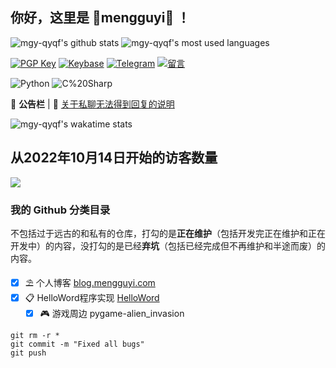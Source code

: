 ## 你好，这里是 🌸mengguyi🌈 ！

![mgy-qyqf's github stats](https://github-readme-stats.vercel.app/api?username=mengguyi&show_icons=true&include_all_commits=true&theme=material-palenight) ![mgy-qyqf's most used languages](https://github-readme-stats.vercel.app/api/top-langs/?username=mengguyi&layout=compact&theme=material-palenight)

[comment]: <> (联系方式)

[![PGP Key](https://img.shields.io/badge/-PGPkey-0093DD?logo=GNU%20Privacy%20Guard&labelColor=0093DD&logoColor=fff)](https://github.com/mgy-qyqf/pubkey)
[![Keybase](https://img.shields.io/badge/-Keybase-33A0FF?logo=Keybase&labelColor=33A0FF&logoColor=fff)](https://keybase.io/mengguyimgyqqcom)
[![Telegram](https://img.shields.io/badge/-Telegram-2CA5E0?logo=Telegram&labelColor=2CA5E0&logoColor=fff)](https://t.me/mengguyi_diary)
[![留言](https://img.shields.io/badge/-留言-7719AA?logo=Microsoft%20OneNote&labelColor=7719AA&logoColor=fff)](https://gist.github.com/mgy-qyqf/6447e53103c1e796f25c10a88caf73c7)

[comment]: <> (代码使用)

![Python](https://img.shields.io/badge/-Python-3776AB?style=flat-square&logo=Python&labelColor=3776AB&logoColor=fff)
![C%20Sharp](https://img.shields.io/badge/-C%23-239120?style=flat-square&logo=C%20Sharp&labelColor=239120&logoColor=fff)

📜 **公告栏** | 💬 [关于私聊无法得到回复的说明](https://gist.github.com/mengguyi/1a50976bca47664f7435a908737d6078)

![mgy-qyqf's wakatime stats](https://github-readme-stats.vercel.app/api?username=mengguyi&layout=compact&theme=material-palenight)

## 从2022年10月14日开始的访客数量

![](https://count.getloli.com/get/@mengguyi.github.readme)

### 我的 Github 分类目录

不包括过于远古的和私有的仓库，打勾的是**正在维护**（包括开发完正在维护和正在开发中）的内容，没打勾的是已经**弃坑**（包括已经完成但不再维护和半途而废）的内容。
- [x] ⛱ 个人博客 [blog.mengguyi.com](https://github.com/mengguyi/mengguyi.github.io)
- [x] 📋 HelloWord程序实现 [HelloWord](https://github.com/mgy-qyqf/HelloWord)
   - [x] 🎮 游戏周边
pygame-alien_invasion

```
git rm -r *
git commit -m "Fixed all bugs"
git push
```
[comment]: <> (注释)

[comment]: <> (联系方式)



[comment]: <> (Twitter)
[comment]: <> (https://img.shields.io/badge/-Twitter-1DA1F2?logo=Twitter&labelColor=1DA1F2&logoColor=fff)
[comment]: <> (null)

[comment]: <> (微博)
[comment]: <> (https://img.shields.io/badge/-微博-E6162D?logo=Sina%20Weibo&labelColor=E6162D&logoColor=fff)
[comment]: <> (null)

[comment]: <> (相册)
[comment]: <> (https://img.shields.io/badge/-相册-E4405F?logo=Instagram&labelColor=E4405F&logoColor=fff)
[comment]: <> (null)

[comment]: <> (提问箱)
[comment]: <> (https://img.shields.io/badge/-？%20提问箱-FF4088)
[comment]: <> (null)

[comment]: <> (Donate 捐助)
[comment]: <> (https://img.shields.io/badge/-Donate%20捐助-F7931A?logo=Bitcoin&labelColor=F7931A&logoColor=fff)
[comment]: <> (null)



[comment]: <> (代码使用)



[comment]: <> (PHP)
[comment]: <> (https://img.shields.io/badge/-PHP-777bb3?style=flat-square&logo=php&labelColor=777bb3&logoColor=fff)

[comment]: <> (JavaScript)
[comment]: <> (https://img.shields.io/badge/-JavaScript-e5cd0c?style=flat-square&logo=JavaScript&labelColor=f7df1e&logoColor=000)

[comment]: <> (Objective-C)
[comment]: <> (https://img.shields.io/badge/-ObjectiveC-888?style=flat-square)

[comment]: <> (Swift)
[comment]: <> (https://img.shields.io/badge/-Swift-FA7343?style=flat-square&logo=Swift&labelColor=FA7343&logoColor=fff)

[comment]: <> (Flutter)
[comment]: <> (https://img.shields.io/badge/-Flutter-02569B?style=flat-square&logo=Flutter&labelColor=02569B&logoColor=fff)

[comment]: <> (Go)
[comment]: <> (https://img.shields.io/badge/-Go-00ADD8?style=flat-square&logo=Go&labelColor=00ADD8&logoColor=fff)

[comment]: <> (Ruby)
[comment]: <> (https://img.shields.io/badge/-Ruby-CC342D?style=flat-square&logo=Ruby&labelColor=CC342D&logoColor=fff)

[comment]: <> (Java)
[comment]: <> (https://img.shields.io/badge/-Java-007396?style=flat-square&logo=Java&labelColor=007396&logoColor=fff)

[comment]: <> (WTCD)
[comment]: <> (https://img.shields.io/badge/-WTCD-667881?style=flat-square)

[comment]: <> (VB)
[comment]: <> (https://img.shields.io/badge/-VB-31A8FF?style=flat-square)
